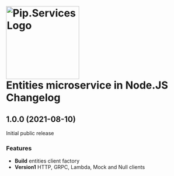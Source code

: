 # <img src="https://uploads-ssl.webflow.com/5ea5d3315186cf5ec60c3ee4/5edf1c94ce4c859f2b188094_logo.svg" alt="Pip.Services Logo" width="200"> <br/> Entities microservice in Node.JS Changelog

## <a name="1.0.0"></a> 1.0.0 (2021-08-10)

Initial public release

### Features
* **Build** entities client factory
* **Version1** HTTP, GRPC, Lambda, Mock and Null clients
